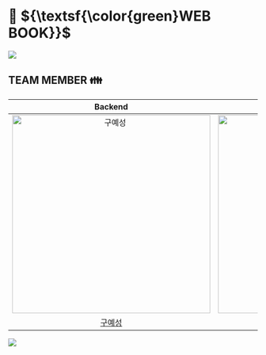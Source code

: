 # :closed_book: ${\textsf{\color{green}WEB BOOK}}$

<img src="https://capsule-render.vercel.app/api?type=waving&color=33CC33&height=150&section=header" />


## TEAM MEMBER :family:

|                                         Backend                                          |                                         Backend                                          |                                         Backend                                          |                                         Backend                                         |                                                                  
| :--------------------------------------------------------------------------------------: | :--------------------------------------------------------------------------------------: | :--------------------------------------------------------------------------------------: | :-------------------------------------------------------------------------------------: | 
| <img src="https://avatars.githubusercontent.com/u/157683190?v=4" width=400px alt="구예성"/> | <img src="https://avatars.githubusercontent.com/u/155221216?v=4" width=400px alt="강민서"/> | <img src="https://avatars.githubusercontent.com/u/157683193?v=4" width=400px alt="권순상"/> | <img src="https://avatars.githubusercontent.com/u/157683498?v=4" width=400px alt="이수진"> |
|                       [구예성](https://github.com/KUYESUNG)                        |                            [강민서](https://github.com/KANGMINSEO0)                            |                            [권순상](https://github.com/moass2024)                            |                          [이수진](https://github.com/ZZINYMON)                           |                                     





<img src="https://capsule-render.vercel.app/api?type=waving&color=33CC33&height=150&section=footer" />
